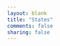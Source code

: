 ```yaml
---
layout: blank
title: "States"
comments: false
sharing: false
---
```


<div class='container-states'>
  <div class='column c1'>
    <div class='r1'></div>
    <div class='r2'></div>
    <div class='r3'></div>
    <div class='r4'></div>
    <div class='r5'></div>
    <div class='r6'></div>
    <div class='r7'></div>
    <div class='r8'></div>
    <div class='r9'></div>
    <div class='r10'></div>
    <div class='r11'></div>
    <div class='r12'></div>
    <div class='r13'></div>
    <div class='r14'></div>
    <div class='r15'></div>
    <div class='r16'></div>
    <div class='r17'></div>
    <div class='r18'></div>
    <div class='r19'></div>
    <div class='r20'></div>
    <div class='r21'></div>
    <div class='r22'></div>
    <div class='r23'></div>
    <div class='r24'></div>
    <div class='r25'></div>
    <div class='r26'></div>
    <div class='r27'></div>
    <div class='r28'></div>
    <div class='r29'></div>
    <div class='r30'></div>
    <div class='r31'></div>
  </div>
  <div class='column c2'>
    <div class='r1'></div>
    <div class='r2'></div>
    <div class='r3'></div>
    <div class='r4'></div>
    <div class='r5'></div>
    <div class='r6'></div>
    <div class='r7'></div>
    <div class='r8'></div>
    <div class='r9'></div>
    <div class='r10'></div>
    <div class='r11'></div>
    <div class='r12'></div>
    <div class='r13'></div>
    <div class='r14'></div>
    <div class='r15'></div>
    <div class='r16'></div>
    <div class='r17'></div>
    <div class='r18'></div>
    <div class='r19'></div>
    <div class='r20'></div>
    <div class='r21'></div>
    <div class='r22'></div>
    <div class='r23'></div>
    <div class='r24'></div>
    <div class='r25'></div>
    <div class='r26'></div>
    <div class='r27'></div>
    <div class='r28'></div>
    <div class='r29'></div>
    <div class='r30'></div>
    <div class='r31'></div>
  </div>
  <div class='column c3'>
    <div class='r1'></div>
    <div class='r2'></div>
    <div class='r3'></div>
    <div class='r4'></div>
    <div class='r5'></div>
    <div class='r6'></div>
    <div class='r7'></div>
    <div class='r8'></div>
    <div class='r9'></div>
    <div class='r10'></div>
    <div class='r11'></div>
    <div class='r12'></div>
    <div class='r13'></div>
    <div class='r14'></div>
    <div class='r15'></div>
    <div class='r16'></div>
    <div class='r17'></div>
    <div class='r18'></div>
    <div class='r19'></div>
    <div class='r20'></div>
    <div class='r21'></div>
    <div class='r22'></div>
    <div class='r23'></div>
    <div class='r24'></div>
    <div class='r25'></div>
    <div class='r26'></div>
    <div class='r27'></div>
    <div class='r28'></div>
    <div class='r29'></div>
    <div class='r30'></div>
    <div class='r31'></div>
  </div>
  <div class='column c4'>
    <div class='r1'></div>
    <div class='r2'></div>
    <div class='r3'></div>
    <div class='r4'></div>
    <div class='r5'></div>
    <div class='r6'></div>
    <div class='r7'></div>
    <div class='r8'></div>
    <div class='r9'></div>
    <div class='r10'></div>
    <div class='r11'></div>
    <div class='r12'></div>
    <div class='r13'></div>
    <div class='r14'></div>
    <div class='r15'></div>
    <div class='r16'></div>
    <div class='r17'></div>
    <div class='r18'></div>
    <div class='r19'></div>
    <div class='r20'></div>
    <div class='r21'></div>
    <div class='r22'></div>
    <div class='r23'></div>
    <div class='r24'></div>
    <div class='r25'></div>
    <div class='r26'></div>
    <div class='r27'></div>
    <div class='r28'></div>
    <div class='r29'></div>
    <div class='r30'></div>
    <div class='r31'></div>
  </div>
  <div class='column c5'>
    <div class='r1'></div>
    <div class='r2'></div>
    <div class='r3'></div>
    <div class='r4'></div>
    <div class='r5'></div>
    <div class='r6'></div>
    <div class='r7'></div>
    <div class='r8'></div>
    <div class='r9'></div>
    <div class='r10'></div>
    <div class='r11'></div>
    <div class='r12'></div>
    <div class='r13'></div>
    <div class='r14'></div>
    <div class='r15'></div>
    <div class='r16'></div>
    <div class='r17'></div>
    <div class='r18'></div>
    <div class='r19'></div>
    <div class='r20'></div>
    <div class='r21'></div>
    <div class='r22'></div>
    <div class='r23'></div>
    <div class='r24'></div>
    <div class='r25'></div>
    <div class='r26'></div>
    <div class='r27'></div>
    <div class='r28'></div>
    <div class='r29'></div>
    <div class='r30'></div>
    <div class='r31'></div>
  </div>
  <div class='column c6'>
    <div class='r1'></div>
    <div class='r2'></div>
    <div class='r3'></div>
    <div class='r4'></div>
    <div class='r5'></div>
    <div class='r6'></div>
    <div class='r7'></div>
    <div class='r8'></div>
    <div class='r9'></div>
    <div class='r10'></div>
    <div class='r11'></div>
    <div class='r12'></div>
    <div class='r13'></div>
    <div class='r14'></div>
    <div class='r15'></div>
    <div class='r16'></div>
    <div class='r17'></div>
    <div class='r18'></div>
    <div class='r19'></div>
    <div class='r20'></div>
    <div class='r21'></div>
    <div class='r22'></div>
    <div class='r23'></div>
    <div class='r24'></div>
    <div class='r25'></div>
    <div class='r26'></div>
    <div class='r27'></div>
    <div class='r28'></div>
    <div class='r29'></div>
    <div class='r30'></div>
    <div class='r31'></div>
  </div>
  <div class='column c7'>
    <div class='r1'></div>
    <div class='r2'></div>
    <div class='r3'></div>
    <div class='r4'></div>
    <div class='r5'></div>
    <div class='r6'></div>
    <div class='r7'></div>
    <div class='r8'></div>
    <div class='r9'></div>
    <div class='r10'></div>
    <div class='r11'></div>
    <div class='r12'></div>
    <div class='r13'></div>
    <div class='r14'></div>
    <div class='r15'></div>
    <div class='r16'></div>
    <div class='r17'></div>
    <div class='r18'></div>
    <div class='r19'></div>
    <div class='r20'></div>
    <div class='r21'></div>
    <div class='r22'></div>
    <div class='r23'></div>
    <div class='r24'></div>
    <div class='r25'></div>
    <div class='r26'></div>
    <div class='r27'></div>
    <div class='r28'></div>
    <div class='r29'></div>
    <div class='r30'></div>
    <div class='r31'></div>
  </div>
  <div class='column c8'>
    <div class='r1'></div>
    <div class='r2'></div>
    <div class='r3'></div>
    <div class='r4'></div>
    <div class='r5'></div>
    <div class='r6'></div>
    <div class='r7'></div>
    <div class='r8'></div>
    <div class='r9'></div>
    <div class='r10'></div>
    <div class='r11'></div>
    <div class='r12'></div>
    <div class='r13'></div>
    <div class='r14'></div>
    <div class='r15'></div>
    <div class='r16'></div>
    <div class='r17'></div>
    <div class='r18'></div>
    <div class='r19'></div>
    <div class='r20'></div>
    <div class='r21'></div>
    <div class='r22'></div>
    <div class='r23'></div>
    <div class='r24'></div>
    <div class='r25'></div>
    <div class='r26'></div>
    <div class='r27'></div>
    <div class='r28'></div>
    <div class='r29'></div>
    <div class='r30'></div>
    <div class='r31'></div>
  </div>
  <div class='column c9'>
    <div class='r1'></div>
    <div class='r2'></div>
    <div class='r3'></div>
    <div class='r4'></div>
    <div class='r5'></div>
    <div class='r6'></div>
    <div class='r7'></div>
    <div class='r8'></div>
    <div class='r9'></div>
    <div class='r10'></div>
    <div class='r11'></div>
    <div class='r12'></div>
    <div class='r13'></div>
    <div class='r14'></div>
    <div class='r15'></div>
    <div class='r16'></div>
    <div class='r17'></div>
    <div class='r18'></div>
    <div class='r19'></div>
    <div class='r20'></div>
    <div class='r21'></div>
    <div class='r22'></div>
    <div class='r23'></div>
    <div class='r24'></div>
    <div class='r25'></div>
    <div class='r26'></div>
    <div class='r27'></div>
    <div class='r28'></div>
    <div class='r29'></div>
    <div class='r30'></div>
    <div class='r31'></div>
  </div>
  <div class='column c10'>
    <div class='r1'></div>
    <div class='r2'></div>
    <div class='r3'></div>
    <div class='r4'></div>
    <div class='r5'></div>
    <div class='r6'></div>
    <div class='r7'></div>
    <div class='r8'></div>
    <div class='r9'></div>
    <div class='r10'></div>
    <div class='r11'></div>
    <div class='r12'></div>
    <div class='r13'></div>
    <div class='r14'></div>
    <div class='r15'></div>
    <div class='r16'></div>
    <div class='r17'></div>
    <div class='r18'></div>
    <div class='r19'></div>
    <div class='r20'></div>
    <div class='r21'></div>
    <div class='r22'></div>
    <div class='r23'></div>
    <div class='r24'></div>
    <div class='r25'></div>
    <div class='r26'></div>
    <div class='r27'></div>
    <div class='r28'></div>
    <div class='r29'></div>
    <div class='r30'></div>
    <div class='r31'></div>
  </div>
  <div class='column c11'>
    <div class='r1'></div>
    <div class='r2'></div>
    <div class='r3'></div>
    <div class='r4'></div>
    <div class='r5'></div>
    <div class='r6'></div>
    <div class='r7'></div>
    <div class='r8'></div>
    <div class='r9'></div>
    <div class='r10'></div>
    <div class='r11'></div>
    <div class='r12'></div>
    <div class='r13'></div>
    <div class='r14'></div>
    <div class='r15'></div>
    <div class='r16'></div>
    <div class='r17'></div>
    <div class='r18'></div>
    <div class='r19'></div>
    <div class='r20'></div>
    <div class='r21'></div>
    <div class='r22'></div>
    <div class='r23'></div>
    <div class='r24'></div>
    <div class='r25'></div>
    <div class='r26'></div>
    <div class='r27'></div>
    <div class='r28'></div>
    <div class='r29'></div>
    <div class='r30'></div>
    <div class='r31'></div>
  </div>
  <div class='column c12'>
    <div class='r1'></div>
    <div class='r2'></div>
    <div class='r3'></div>
    <div class='r4'></div>
    <div class='r5'></div>
    <div class='r6'></div>
    <div class='r7'></div>
    <div class='r8'></div>
    <div class='r9'></div>
    <div class='r10'></div>
    <div class='r11'></div>
    <div class='r12'></div>
    <div class='r13'></div>
    <div class='r14'></div>
    <div class='r15'></div>
    <div class='r16'></div>
    <div class='r17'></div>
    <div class='r18'></div>
    <div class='r19'></div>
    <div class='r20'></div>
    <div class='r21'></div>
    <div class='r22'></div>
    <div class='r23'></div>
    <div class='r24'></div>
    <div class='r25'></div>
    <div class='r26'></div>
    <div class='r27'></div>
    <div class='r28'></div>
    <div class='r29'></div>
    <div class='r30'></div>
    <div class='r31'></div>
  </div>
  <div class='column c13'>
    <div class='r1'></div>
    <div class='r2'></div>
    <div class='r3'></div>
    <div class='r4'></div>
    <div class='r5'></div>
    <div class='r6'></div>
    <div class='r7'></div>
    <div class='r8'></div>
    <div class='r9'></div>
    <div class='r10'></div>
    <div class='r11'></div>
    <div class='r12'></div>
    <div class='r13'></div>
    <div class='r14'></div>
    <div class='r15'></div>
    <div class='r16'></div>
    <div class='r17'></div>
    <div class='r18'></div>
    <div class='r19'></div>
    <div class='r20'></div>
    <div class='r21'></div>
    <div class='r22'></div>
    <div class='r23'></div>
    <div class='r24'></div>
    <div class='r25'></div>
    <div class='r26'></div>
    <div class='r27'></div>
    <div class='r28'></div>
    <div class='r29'></div>
    <div class='r30'></div>
    <div class='r31'></div>
  </div>
  <div class='column c14'>
    <div class='r1'></div>
    <div class='r2'></div>
    <div class='r3'></div>
    <div class='r4'></div>
    <div class='r5'></div>
    <div class='r6'></div>
    <div class='r7'></div>
    <div class='r8'></div>
    <div class='r9'></div>
    <div class='r10'></div>
    <div class='r11'></div>
    <div class='r12'></div>
    <div class='r13'></div>
    <div class='r14'></div>
    <div class='r15'></div>
    <div class='r16'></div>
    <div class='r17'></div>
    <div class='r18'></div>
    <div class='r19'></div>
    <div class='r20'></div>
    <div class='r21'></div>
    <div class='r22'></div>
    <div class='r23'></div>
    <div class='r24'></div>
    <div class='r25'></div>
    <div class='r26'></div>
    <div class='r27'></div>
    <div class='r28'></div>
    <div class='r29'></div>
    <div class='r30'></div>
    <div class='r31'></div>
  </div>
  <div class='column c15'>
    <div class='r1'></div>
    <div class='r2'></div>
    <div class='r3'></div>
    <div class='r4'></div>
    <div class='r5'></div>
    <div class='r6'></div>
    <div class='r7'></div>
    <div class='r8'></div>
    <div class='r9'></div>
    <div class='r10'></div>
    <div class='r11'></div>
    <div class='r12'></div>
    <div class='r13'></div>
    <div class='r14'></div>
    <div class='r15'></div>
    <div class='r16'></div>
    <div class='r17'></div>
    <div class='r18'></div>
    <div class='r19'></div>
    <div class='r20'></div>
    <div class='r21'></div>
    <div class='r22'></div>
    <div class='r23'></div>
    <div class='r24'></div>
    <div class='r25'></div>
    <div class='r26'></div>
    <div class='r27'></div>
    <div class='r28'></div>
    <div class='r29'></div>
    <div class='r30'></div>
    <div class='r31'></div>
  </div>
  <div class='column c16'>
    <div class='r1'></div>
    <div class='r2'></div>
    <div class='r3'></div>
    <div class='r4'></div>
    <div class='r5'></div>
    <div class='r6'></div>
    <div class='r7'></div>
    <div class='r8'></div>
    <div class='r9'></div>
    <div class='r10'></div>
    <div class='r11'></div>
    <div class='r12'></div>
    <div class='r13'></div>
    <div class='r14'></div>
    <div class='r15'></div>
    <div class='r16'></div>
    <div class='r17'></div>
    <div class='r18'></div>
    <div class='r19'></div>
    <div class='r20'></div>
    <div class='r21'></div>
    <div class='r22'></div>
    <div class='r23'></div>
    <div class='r24'></div>
    <div class='r25'></div>
    <div class='r26'></div>
    <div class='r27'></div>
    <div class='r28'></div>
    <div class='r29'></div>
    <div class='r30'></div>
    <div class='r31'></div>
  </div>
  <div class='column c17'>
    <div class='r1'></div>
    <div class='r2'></div>
    <div class='r3'></div>
    <div class='r4'></div>
    <div class='r5'></div>
    <div class='r6'></div>
    <div class='r7'></div>
    <div class='r8'></div>
    <div class='r9'></div>
    <div class='r10'></div>
    <div class='r11'></div>
    <div class='r12'></div>
    <div class='r13'></div>
    <div class='r14'></div>
    <div class='r15'></div>
    <div class='r16'></div>
    <div class='r17'></div>
    <div class='r18'></div>
    <div class='r19'></div>
    <div class='r20'></div>
    <div class='r21'></div>
    <div class='r22'></div>
    <div class='r23'></div>
    <div class='r24'></div>
    <div class='r25'></div>
    <div class='r26'></div>
    <div class='r27'></div>
    <div class='r28'></div>
    <div class='r29'></div>
    <div class='r30'></div>
    <div class='r31'></div>
  </div>
  <div class='column c18'>
    <div class='r1'></div>
    <div class='r2'></div>
    <div class='r3'></div>
    <div class='r4'></div>
    <div class='r5'></div>
    <div class='r6'></div>
    <div class='r7'></div>
    <div class='r8'></div>
    <div class='r9'></div>
    <div class='r10'></div>
    <div class='r11'></div>
    <div class='r12'></div>
    <div class='r13'></div>
    <div class='r14'></div>
    <div class='r15'></div>
    <div class='r16'></div>
    <div class='r17'></div>
    <div class='r18'></div>
    <div class='r19'></div>
    <div class='r20'></div>
    <div class='r21'></div>
    <div class='r22'></div>
    <div class='r23'></div>
    <div class='r24'></div>
    <div class='r25'></div>
    <div class='r26'></div>
    <div class='r27'></div>
    <div class='r28'></div>
    <div class='r29'></div>
    <div class='r30'></div>
    <div class='r31'></div>
  </div>
  <div class='column c19'>
    <div class='r1'></div>
    <div class='r2'></div>
    <div class='r3'></div>
    <div class='r4'></div>
    <div class='r5'></div>
    <div class='r6'></div>
    <div class='r7'></div>
    <div class='r8'></div>
    <div class='r9'></div>
    <div class='r10'></div>
    <div class='r11'></div>
    <div class='r12'></div>
    <div class='r13'></div>
    <div class='r14'></div>
    <div class='r15'></div>
    <div class='r16'></div>
    <div class='r17'></div>
    <div class='r18'></div>
    <div class='r19'></div>
    <div class='r20'></div>
    <div class='r21'></div>
    <div class='r22'></div>
    <div class='r23'></div>
    <div class='r24'></div>
    <div class='r25'></div>
    <div class='r26'></div>
    <div class='r27'></div>
    <div class='r28'></div>
    <div class='r29'></div>
    <div class='r30'></div>
    <div class='r31'></div>
  </div>
  <div class='column c20'>
    <div class='r1'></div>
    <div class='r2'></div>
    <div class='r3'></div>
    <div class='r4'></div>
    <div class='r5'></div>
    <div class='r6'></div>
    <div class='r7'></div>
    <div class='r8'></div>
    <div class='r9'></div>
    <div class='r10'></div>
    <div class='r11'></div>
    <div class='r12'></div>
    <div class='r13'></div>
    <div class='r14'></div>
    <div class='r15'></div>
    <div class='r16'></div>
    <div class='r17'></div>
    <div class='r18'></div>
    <div class='r19'></div>
    <div class='r20'></div>
    <div class='r21'></div>
    <div class='r22'></div>
    <div class='r23'></div>
    <div class='r24'></div>
    <div class='r25'></div>
    <div class='r26'></div>
    <div class='r27'></div>
    <div class='r28'></div>
    <div class='r29'></div>
    <div class='r30'></div>
    <div class='r31'></div>
  </div>
  <div class='column c21'>
    <div class='r1'></div>
    <div class='r2'></div>
    <div class='r3'></div>
    <div class='r4'></div>
    <div class='r5'></div>
    <div class='r6'></div>
    <div class='r7'></div>
    <div class='r8'></div>
    <div class='r9'></div>
    <div class='r10'></div>
    <div class='r11'></div>
    <div class='r12'></div>
    <div class='r13'></div>
    <div class='r14'></div>
    <div class='r15'></div>
    <div class='r16'></div>
    <div class='r17'></div>
    <div class='r18'></div>
    <div class='r19'></div>
    <div class='r20'></div>
    <div class='r21'></div>
    <div class='r22'></div>
    <div class='r23'></div>
    <div class='r24'></div>
    <div class='r25'></div>
    <div class='r26'></div>
    <div class='r27'></div>
    <div class='r28'></div>
    <div class='r29'></div>
    <div class='r30'></div>
    <div class='r31'></div>
  </div>
  <div class='column c22'>
    <div class='r1'></div>
    <div class='r2'></div>
    <div class='r3'></div>
    <div class='r4'></div>
    <div class='r5'></div>
    <div class='r6'></div>
    <div class='r7'></div>
    <div class='r8'></div>
    <div class='r9'></div>
    <div class='r10'></div>
    <div class='r11'></div>
    <div class='r12'></div>
    <div class='r13'></div>
    <div class='r14'></div>
    <div class='r15'></div>
    <div class='r16'></div>
    <div class='r17'></div>
    <div class='r18'></div>
    <div class='r19'></div>
    <div class='r20'></div>
    <div class='r21'></div>
    <div class='r22'></div>
    <div class='r23'></div>
    <div class='r24'></div>
    <div class='r25'></div>
    <div class='r26'></div>
    <div class='r27'></div>
    <div class='r28'></div>
    <div class='r29'></div>
    <div class='r30'></div>
    <div class='r31'></div>
  </div>
  <div class='column c23'>
    <div class='r1'></div>
    <div class='r2'></div>
    <div class='r3'></div>
    <div class='r4'></div>
    <div class='r5'></div>
    <div class='r6'></div>
    <div class='r7'></div>
    <div class='r8'></div>
    <div class='r9'></div>
    <div class='r10'></div>
    <div class='r11'></div>
    <div class='r12'></div>
    <div class='r13'></div>
    <div class='r14'></div>
    <div class='r15'></div>
    <div class='r16'></div>
    <div class='r17'></div>
    <div class='r18'></div>
    <div class='r19'></div>
    <div class='r20'></div>
    <div class='r21'></div>
    <div class='r22'></div>
    <div class='r23'></div>
    <div class='r24'></div>
    <div class='r25'></div>
    <div class='r26'></div>
    <div class='r27'></div>
    <div class='r28'></div>
    <div class='r29'></div>
    <div class='r30'></div>
    <div class='r31'></div>
  </div>
  <div class='column c24'>
    <div class='r1'></div>
    <div class='r2'></div>
    <div class='r3'></div>
    <div class='r4'></div>
    <div class='r5'></div>
    <div class='r6'></div>
    <div class='r7'></div>
    <div class='r8'></div>
    <div class='r9'></div>
    <div class='r10'></div>
    <div class='r11'></div>
    <div class='r12'></div>
    <div class='r13'></div>
    <div class='r14'></div>
    <div class='r15'></div>
    <div class='r16'></div>
    <div class='r17'></div>
    <div class='r18'></div>
    <div class='r19'></div>
    <div class='r20'></div>
    <div class='r21'></div>
    <div class='r22'></div>
    <div class='r23'></div>
    <div class='r24'></div>
    <div class='r25'></div>
    <div class='r26'></div>
    <div class='r27'></div>
    <div class='r28'></div>
    <div class='r29'></div>
    <div class='r30'></div>
    <div class='r31'></div>
  </div>
  <div class='column c25'>
    <div class='r1'></div>
    <div class='r2'></div>
    <div class='r3'></div>
    <div class='r4'></div>
    <div class='r5'></div>
    <div class='r6'></div>
    <div class='r7'></div>
    <div class='r8'></div>
    <div class='r9'></div>
    <div class='r10'></div>
    <div class='r11'></div>
    <div class='r12'></div>
    <div class='r13'></div>
    <div class='r14'></div>
    <div class='r15'></div>
    <div class='r16'></div>
    <div class='r17'></div>
    <div class='r18'></div>
    <div class='r19'></div>
    <div class='r20'></div>
    <div class='r21'></div>
    <div class='r22'></div>
    <div class='r23'></div>
    <div class='r24'></div>
    <div class='r25'></div>
    <div class='r26'></div>
    <div class='r27'></div>
    <div class='r28'></div>
    <div class='r29'></div>
    <div class='r30'></div>
    <div class='r31'></div>
  </div>
  <div class='column c26'>
    <div class='r1'></div>
    <div class='r2'></div>
    <div class='r3'></div>
    <div class='r4'></div>
    <div class='r5'></div>
    <div class='r6'></div>
    <div class='r7'></div>
    <div class='r8'></div>
    <div class='r9'></div>
    <div class='r10'></div>
    <div class='r11'></div>
    <div class='r12'></div>
    <div class='r13'></div>
    <div class='r14'></div>
    <div class='r15'></div>
    <div class='r16'></div>
    <div class='r17'></div>
    <div class='r18'></div>
    <div class='r19'></div>
    <div class='r20'></div>
    <div class='r21'></div>
    <div class='r22'></div>
    <div class='r23'></div>
    <div class='r24'></div>
    <div class='r25'></div>
    <div class='r26'></div>
    <div class='r27'></div>
    <div class='r28'></div>
    <div class='r29'></div>
    <div class='r30'></div>
    <div class='r31'></div>
  </div>
  <div class='column c27'>
    <div class='r1'></div>
    <div class='r2'></div>
    <div class='r3'></div>
    <div class='r4'></div>
    <div class='r5'></div>
    <div class='r6'></div>
    <div class='r7'></div>
    <div class='r8'></div>
    <div class='r9'></div>
    <div class='r10'></div>
    <div class='r11'></div>
    <div class='r12'></div>
    <div class='r13'></div>
    <div class='r14'></div>
    <div class='r15'></div>
    <div class='r16'></div>
    <div class='r17'></div>
    <div class='r18'></div>
    <div class='r19'></div>
    <div class='r20'></div>
    <div class='r21'></div>
    <div class='r22'></div>
    <div class='r23'></div>
    <div class='r24'></div>
    <div class='r25'></div>
    <div class='r26'></div>
    <div class='r27'></div>
    <div class='r28'></div>
    <div class='r29'></div>
    <div class='r30'></div>
    <div class='r31'></div>
  </div>
  <div class='column c28'>
    <div class='r1'></div>
    <div class='r2'></div>
    <div class='r3'></div>
    <div class='r4'></div>
    <div class='r5'></div>
    <div class='r6'></div>
    <div class='r7'></div>
    <div class='r8'></div>
    <div class='r9'></div>
    <div class='r10'></div>
    <div class='r11'></div>
    <div class='r12'></div>
    <div class='r13'></div>
    <div class='r14'></div>
    <div class='r15'></div>
    <div class='r16'></div>
    <div class='r17'></div>
    <div class='r18'></div>
    <div class='r19'></div>
    <div class='r20'></div>
    <div class='r21'></div>
    <div class='r22'></div>
    <div class='r23'></div>
    <div class='r24'></div>
    <div class='r25'></div>
    <div class='r26'></div>
    <div class='r27'></div>
    <div class='r28'></div>
    <div class='r29'></div>
    <div class='r30'></div>
    <div class='r31'></div>
  </div>
  <div class='column c29'>
    <div class='r1'></div>
    <div class='r2'></div>
    <div class='r3'></div>
    <div class='r4'></div>
    <div class='r5'></div>
    <div class='r6'></div>
    <div class='r7'></div>
    <div class='r8'></div>
    <div class='r9'></div>
    <div class='r10'></div>
    <div class='r11'></div>
    <div class='r12'></div>
    <div class='r13'></div>
    <div class='r14'></div>
    <div class='r15'></div>
    <div class='r16'></div>
    <div class='r17'></div>
    <div class='r18'></div>
    <div class='r19'></div>
    <div class='r20'></div>
    <div class='r21'></div>
    <div class='r22'></div>
    <div class='r23'></div>
    <div class='r24'></div>
    <div class='r25'></div>
    <div class='r26'></div>
    <div class='r27'></div>
    <div class='r28'></div>
    <div class='r29'></div>
    <div class='r30'></div>
    <div class='r31'></div>
  </div>
  <div class='column c30'>
    <div class='r1'></div>
    <div class='r2'></div>
    <div class='r3'></div>
    <div class='r4'></div>
    <div class='r5'></div>
    <div class='r6'></div>
    <div class='r7'></div>
    <div class='r8'></div>
    <div class='r9'></div>
    <div class='r10'></div>
    <div class='r11'></div>
    <div class='r12'></div>
    <div class='r13'></div>
    <div class='r14'></div>
    <div class='r15'></div>
    <div class='r16'></div>
    <div class='r17'></div>
    <div class='r18'></div>
    <div class='r19'></div>
    <div class='r20'></div>
    <div class='r21'></div>
    <div class='r22'></div>
    <div class='r23'></div>
    <div class='r24'></div>
    <div class='r25'></div>
    <div class='r26'></div>
    <div class='r27'></div>
    <div class='r28'></div>
    <div class='r29'></div>
    <div class='r30'></div>
    <div class='r31'></div>
  </div>
  <div class='column c31'>
    <div class='r1'></div>
    <div class='r2'></div>
    <div class='r3'></div>
    <div class='r4'></div>
    <div class='r5'></div>
    <div class='r6'></div>
    <div class='r7'></div>
    <div class='r8'></div>
    <div class='r9'></div>
    <div class='r10'></div>
    <div class='r11'></div>
    <div class='r12'></div>
    <div class='r13'></div>
    <div class='r14'></div>
    <div class='r15'></div>
    <div class='r16'></div>
    <div class='r17'></div>
    <div class='r18'></div>
    <div class='r19'></div>
    <div class='r20'></div>
    <div class='r21'></div>
    <div class='r22'></div>
    <div class='r23'></div>
    <div class='r24'></div>
    <div class='r25'></div>
    <div class='r26'></div>
    <div class='r27'></div>
    <div class='r28'></div>
    <div class='r29'></div>
    <div class='r30'></div>
    <div class='r31'></div>
  </div>
  <div class='column c32'>
    <div class='r1'></div>
    <div class='r2'></div>
    <div class='r3'></div>
    <div class='r4'></div>
    <div class='r5'></div>
    <div class='r6'></div>
    <div class='r7'></div>
    <div class='r8'></div>
    <div class='r9'></div>
    <div class='r10'></div>
    <div class='r11'></div>
    <div class='r12'></div>
    <div class='r13'></div>
    <div class='r14'></div>
    <div class='r15'></div>
    <div class='r16'></div>
    <div class='r17'></div>
    <div class='r18'></div>
    <div class='r19'></div>
    <div class='r20'></div>
    <div class='r21'></div>
    <div class='r22'></div>
    <div class='r23'></div>
    <div class='r24'></div>
    <div class='r25'></div>
    <div class='r26'></div>
    <div class='r27'></div>
    <div class='r28'></div>
    <div class='r29'></div>
    <div class='r30'></div>
    <div class='r31'></div>
  </div>
  <div class='column c33'>
    <div class='r1'></div>
    <div class='r2'></div>
    <div class='r3'></div>
    <div class='r4'></div>
    <div class='r5'></div>
    <div class='r6'></div>
    <div class='r7'></div>
    <div class='r8'></div>
    <div class='r9'></div>
    <div class='r10'></div>
    <div class='r11'></div>
    <div class='r12'></div>
    <div class='r13'></div>
    <div class='r14'></div>
    <div class='r15'></div>
    <div class='r16'></div>
    <div class='r17'></div>
    <div class='r18'></div>
    <div class='r19'></div>
    <div class='r20'></div>
    <div class='r21'></div>
    <div class='r22'></div>
    <div class='r23'></div>
    <div class='r24'></div>
    <div class='r25'></div>
    <div class='r26'></div>
    <div class='r27'></div>
    <div class='r28'></div>
    <div class='r29'></div>
    <div class='r30'></div>
    <div class='r31'></div>
  </div>
  <div class='column c34'>
    <div class='r1'></div>
    <div class='r2'></div>
    <div class='r3'></div>
    <div class='r4'></div>
    <div class='r5'></div>
    <div class='r6'></div>
    <div class='r7'></div>
    <div class='r8'></div>
    <div class='r9'></div>
    <div class='r10'></div>
    <div class='r11'></div>
    <div class='r12'></div>
    <div class='r13'></div>
    <div class='r14'></div>
    <div class='r15'></div>
    <div class='r16'></div>
    <div class='r17'></div>
    <div class='r18'></div>
    <div class='r19'></div>
    <div class='r20'></div>
    <div class='r21'></div>
    <div class='r22'></div>
    <div class='r23'></div>
    <div class='r24'></div>
    <div class='r25'></div>
    <div class='r26'></div>
    <div class='r27'></div>
    <div class='r28'></div>
    <div class='r29'></div>
    <div class='r30'></div>
    <div class='r31'></div>
  </div>
  <div class='column c35'>
    <div class='r1'></div>
    <div class='r2'></div>
    <div class='r3'></div>
    <div class='r4'></div>
    <div class='r5'></div>
    <div class='r6'></div>
    <div class='r7'></div>
    <div class='r8'></div>
    <div class='r9'></div>
    <div class='r10'></div>
    <div class='r11'></div>
    <div class='r12'></div>
    <div class='r13'></div>
    <div class='r14'></div>
    <div class='r15'></div>
    <div class='r16'></div>
    <div class='r17'></div>
    <div class='r18'></div>
    <div class='r19'></div>
    <div class='r20'></div>
    <div class='r21'></div>
    <div class='r22'></div>
    <div class='r23'></div>
    <div class='r24'></div>
    <div class='r25'></div>
    <div class='r26'></div>
    <div class='r27'></div>
    <div class='r28'></div>
    <div class='r29'></div>
    <div class='r30'></div>
    <div class='r31'></div>
  </div>
  <div class='column c36'>
    <div class='r1'></div>
    <div class='r2'></div>
    <div class='r3'></div>
    <div class='r4'></div>
    <div class='r5'></div>
    <div class='r6'></div>
    <div class='r7'></div>
    <div class='r8'></div>
    <div class='r9'></div>
    <div class='r10'></div>
    <div class='r11'></div>
    <div class='r12'></div>
    <div class='r13'></div>
    <div class='r14'></div>
    <div class='r15'></div>
    <div class='r16'></div>
    <div class='r17'></div>
    <div class='r18'></div>
    <div class='r19'></div>
    <div class='r20'></div>
    <div class='r21'></div>
    <div class='r22'></div>
    <div class='r23'></div>
    <div class='r24'></div>
    <div class='r25'></div>
    <div class='r26'></div>
    <div class='r27'></div>
    <div class='r28'></div>
    <div class='r29'></div>
    <div class='r30'></div>
    <div class='r31'></div>
  </div>
  <div class='column c37'>
    <div class='r1'></div>
    <div class='r2'></div>
    <div class='r3'></div>
    <div class='r4'></div>
    <div class='r5'></div>
    <div class='r6'></div>
    <div class='r7'></div>
    <div class='r8'></div>
    <div class='r9'></div>
    <div class='r10'></div>
    <div class='r11'></div>
    <div class='r12'></div>
    <div class='r13'></div>
    <div class='r14'></div>
    <div class='r15'></div>
    <div class='r16'></div>
    <div class='r17'></div>
    <div class='r18'></div>
    <div class='r19'></div>
    <div class='r20'></div>
    <div class='r21'></div>
    <div class='r22'></div>
    <div class='r23'></div>
    <div class='r24'></div>
    <div class='r25'></div>
    <div class='r26'></div>
    <div class='r27'></div>
    <div class='r28'></div>
    <div class='r29'></div>
    <div class='r30'></div>
    <div class='r31'></div>
  </div>
  <div class='column c38'>
    <div class='r1'></div>
    <div class='r2'></div>
    <div class='r3'></div>
    <div class='r4'></div>
    <div class='r5'></div>
    <div class='r6'></div>
    <div class='r7'></div>
    <div class='r8'></div>
    <div class='r9'></div>
    <div class='r10'></div>
    <div class='r11'></div>
    <div class='r12'></div>
    <div class='r13'></div>
    <div class='r14'></div>
    <div class='r15'></div>
    <div class='r16'></div>
    <div class='r17'></div>
    <div class='r18'></div>
    <div class='r19'></div>
    <div class='r20'></div>
    <div class='r21'></div>
    <div class='r22'></div>
    <div class='r23'></div>
    <div class='r24'></div>
    <div class='r25'></div>
    <div class='r26'></div>
    <div class='r27'></div>
    <div class='r28'></div>
    <div class='r29'></div>
    <div class='r30'></div>
    <div class='r31'></div>
  </div>
  <div class='column c39'>
    <div class='r1'></div>
    <div class='r2'></div>
    <div class='r3'></div>
    <div class='r4'></div>
    <div class='r5'></div>
    <div class='r6'></div>
    <div class='r7'></div>
    <div class='r8'></div>
    <div class='r9'></div>
    <div class='r10'></div>
    <div class='r11'></div>
    <div class='r12'></div>
    <div class='r13'></div>
    <div class='r14'></div>
    <div class='r15'></div>
    <div class='r16'></div>
    <div class='r17'></div>
    <div class='r18'></div>
    <div class='r19'></div>
    <div class='r20'></div>
    <div class='r21'></div>
    <div class='r22'></div>
    <div class='r23'></div>
    <div class='r24'></div>
    <div class='r25'></div>
    <div class='r26'></div>
    <div class='r27'></div>
    <div class='r28'></div>
    <div class='r29'></div>
    <div class='r30'></div>
    <div class='r31'></div>
  </div>
  <div class='column c40'>
    <div class='r1'></div>
    <div class='r2'></div>
    <div class='r3'></div>
    <div class='r4'></div>
    <div class='r5'></div>
    <div class='r6'></div>
    <div class='r7'></div>
    <div class='r8'></div>
    <div class='r9'></div>
    <div class='r10'></div>
    <div class='r11'></div>
    <div class='r12'></div>
    <div class='r13'></div>
    <div class='r14'></div>
    <div class='r15'></div>
    <div class='r16'></div>
    <div class='r17'></div>
    <div class='r18'></div>
    <div class='r19'></div>
    <div class='r20'></div>
    <div class='r21'></div>
    <div class='r22'></div>
    <div class='r23'></div>
    <div class='r24'></div>
    <div class='r25'></div>
    <div class='r26'></div>
    <div class='r27'></div>
    <div class='r28'></div>
    <div class='r29'></div>
    <div class='r30'></div>
    <div class='r31'></div>
  </div>
  <div class='column c41'>
    <div class='r1'></div>
    <div class='r2'></div>
    <div class='r3'></div>
    <div class='r4'></div>
    <div class='r5'></div>
    <div class='r6'></div>
    <div class='r7'></div>
    <div class='r8'></div>
    <div class='r9'></div>
    <div class='r10'></div>
    <div class='r11'></div>
    <div class='r12'></div>
    <div class='r13'></div>
    <div class='r14'></div>
    <div class='r15'></div>
    <div class='r16'></div>
    <div class='r17'></div>
    <div class='r18'></div>
    <div class='r19'></div>
    <div class='r20'></div>
    <div class='r21'></div>
    <div class='r22'></div>
    <div class='r23'></div>
    <div class='r24'></div>
    <div class='r25'></div>
    <div class='r26'></div>
    <div class='r27'></div>
    <div class='r28'></div>
    <div class='r29'></div>
    <div class='r30'></div>
    <div class='r31'></div>
  </div>
  <div class='column c42'>
    <div class='r1'></div>
    <div class='r2'></div>
    <div class='r3'></div>
    <div class='r4'></div>
    <div class='r5'></div>
    <div class='r6'></div>
    <div class='r7'></div>
    <div class='r8'></div>
    <div class='r9'></div>
    <div class='r10'></div>
    <div class='r11'></div>
    <div class='r12'></div>
    <div class='r13'></div>
    <div class='r14'></div>
    <div class='r15'></div>
    <div class='r16'></div>
    <div class='r17'></div>
    <div class='r18'></div>
    <div class='r19'></div>
    <div class='r20'></div>
    <div class='r21'></div>
    <div class='r22'></div>
    <div class='r23'></div>
    <div class='r24'></div>
    <div class='r25'></div>
    <div class='r26'></div>
    <div class='r27'></div>
    <div class='r28'></div>
    <div class='r29'></div>
    <div class='r30'></div>
    <div class='r31'></div>
  </div>
  <div class='column c43'>
    <div class='r1'></div>
    <div class='r2'></div>
    <div class='r3'></div>
    <div class='r4'></div>
    <div class='r5'></div>
    <div class='r6'></div>
    <div class='r7'></div>
    <div class='r8'></div>
    <div class='r9'></div>
    <div class='r10'></div>
    <div class='r11'></div>
    <div class='r12'></div>
    <div class='r13'></div>
    <div class='r14'></div>
    <div class='r15'></div>
    <div class='r16'></div>
    <div class='r17'></div>
    <div class='r18'></div>
    <div class='r19'></div>
    <div class='r20'></div>
    <div class='r21'></div>
    <div class='r22'></div>
    <div class='r23'></div>
    <div class='r24'></div>
    <div class='r25'></div>
    <div class='r26'></div>
    <div class='r27'></div>
    <div class='r28'></div>
    <div class='r29'></div>
    <div class='r30'></div>
    <div class='r31'></div>
  </div>
  <div class='column c44'>
    <div class='r1'></div>
    <div class='r2'></div>
    <div class='r3'></div>
    <div class='r4'></div>
    <div class='r5'></div>
    <div class='r6'></div>
    <div class='r7'></div>
    <div class='r8'></div>
    <div class='r9'></div>
    <div class='r10'></div>
    <div class='r11'></div>
    <div class='r12'></div>
    <div class='r13'></div>
    <div class='r14'></div>
    <div class='r15'></div>
    <div class='r16'></div>
    <div class='r17'></div>
    <div class='r18'></div>
    <div class='r19'></div>
    <div class='r20'></div>
    <div class='r21'></div>
    <div class='r22'></div>
    <div class='r23'></div>
    <div class='r24'></div>
    <div class='r25'></div>
    <div class='r26'></div>
    <div class='r27'></div>
    <div class='r28'></div>
    <div class='r29'></div>
    <div class='r30'></div>
    <div class='r31'></div>
  </div>
</div>
